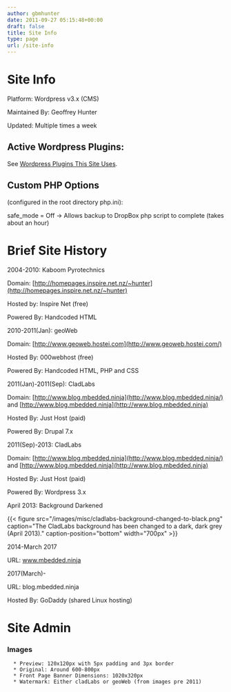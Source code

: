 ```yaml
---
author: gbmhunter
date: 2011-09-27 05:15:48+00:00
draft: false
title: Site Info
type: page
url: /site-info
---
```


# Site Info




Platform: Wordpress v3.x (CMS)  

 Maintained By: Geoffrey Hunter  

 Updated: Multiple times a week




## Active Wordpress Plugins:




See [Wordpress Plugins This Site Uses](http://blog.mbedded.ninja/programming/website-design/wordpress/wordpress-plugins-that-this-site-uses).




## Custom PHP Options




(configured in the root directory php.ini):




safe_mode = Off  -> Allows backup to DropBox php script to complete (takes about an hour)




# Brief Site History




2004-2010: Kaboom Pyrotechnics  

 Domain: [http://homepages.inspire.net.nz/~hunter](http://homepages.inspire.net.nz/~hunter)  

 Hosted by: Inspire Net (free)  

 Powered By: Handcoded HTML




2010-2011(Jan): geoWeb  

 Domain: [http://www.geoweb.hostei.com](http://www.geoweb.hostei.com/)  

 Hosted By: 000webhost (free)  

 Powered By: Handcoded HTML, PHP and CSS




2011(Jan)-2011(Sep): CladLabs  

 Domain: [http://www.blog.mbedded.ninja](http://www.blog.mbedded.ninja/) and [http://www.blog.mbedded.ninja](http://www.blog.mbedded.ninja)  

 Hosted By: Just Host (paid)  

 Powered By: Drupal 7.x




2011(Sep)-2013: CladLabs  

 Domain: [http://www.blog.mbedded.ninja](http://www.blog.mbedded.ninja/) and [http://www.blog.mbedded.ninja](http://www.blog.mbedded.ninja)  

 Hosted By: Just Host (paid)  

 Powered By: Wordpress 3.x




April 2013: Background Darkened




{{< figure src="/images/misc/cladlabs-background-changed-to-black.png" caption="The CladLabs background has been changed to a dark, dark grey (April 2013)." caption-position="bottom" width="700px" >}}




2014-March 2017  

URL: www.mbedded.ninja  

  

2017(March)-  

URL: blog.mbedded.ninja  

Hosted By: GoDaddy (shared Linux hosting)




# Site Admin




### Images





	  * Preview: 120x120px with 5px padding and 3px border
	  * Original: Around 600-800px
	  * Front Page Banner Dimensions: 1020x320px
	  * Watermark: Either cladLabs or geoWeb (from images pre 2011)



### 
